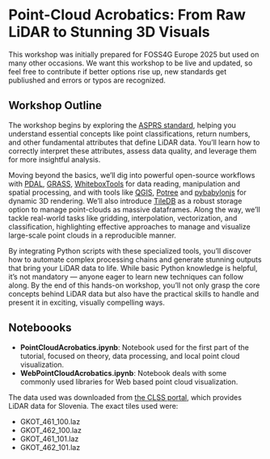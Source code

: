 # Point-Cloud Acrobatics: From Raw LiDAR to Stunning 3D Visuals
This workshop was initially prepared for FOSS4G Europe 2025 but used on many other occasions.
We want this workshop to be live and updated, so feel free to contribute if better options rise up, new standards get publiushed and errors or typos are recognized.

## Workshop Outline  
The workshop begins by exploring the [ASPRS standard](https://www.asprs.org/revisions-to-the-asprs-positional-accuracy-standards-for-geospatial-data-2023), helping you understand essential concepts like point classifications, return numbers, and other fundamental attributes that define LiDAR data. You’ll learn how to correctly interpret these attributes, assess data quality, and leverage them for more insightful analysis.

Moving beyond the basics, we’ll dig into powerful open-source workflows with [PDAL](https://pdal.io/), [GRASS](https://grass.osgeo.org/), [WhiteboxTools](https://www.whiteboxgeo.com/) for data reading, manipulation and  spatial processing, and with tools like [QGIS](https://www.qgis.org/), [Potree](https://potree.github.io/) and [pybabylonjs](https://github.com/TileDB-Inc/TileDB-PyBabylonJS) for dynamic 3D rendering. We’ll also introduce [TileDB](https://docs.tiledb.com/main) as a robust storage option to manage point-clouds as massive dataframes. Along the way, we’ll tackle real-world tasks like gridding, interpolation, vectorization, and classification, highlighting  effective approaches to manage and visualize large-scale point clouds in a reproducible manner.

By integrating Python scripts with these specialized tools, you’ll discover how to automate complex processing chains and generate stunning outputs that bring your LiDAR data to life. While basic Python knowledge is helpful, it’s not mandatory — anyone eager to learn new techniques can follow along. By the end of this hands-on workshop, you’ll not only grasp the core concepts behind LiDAR data but also have the practical skills to handle and present it in exciting, visually compelling ways.

## Noteboooks
- **PointCloudAcrobatics.ipynb**: Notebook used for the first part of the tutorial, focused on theory, data processing, and local point cloud visualization.
- **WebPointCloudAcrobatics.ipynb**: Notebook deals with some commonly used libraries for Web based point cloud visualization.

The data used was downloaded from [the CLSS portal](https://www.clss.si), which provides LiDAR data for Slovenia. The exact tiles used were:
- GKOT_461_100.laz
- GKOT_462_100.laz
- GKOT_461_101.laz
- GKOT_462_101.laz
